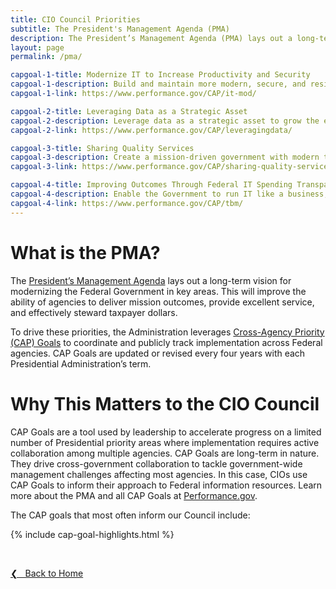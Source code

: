 ```yaml
---
title: CIO Council Priorities
subtitle: The President's Management Agenda (PMA)
description: The President’s Management Agenda (PMA) lays out a long-term vision for modernizing the Federal Government. It's one of the key ways our Council sets priorities.
layout: page
permalink: /pma/

capgoal-1-title: Modernize IT to Increase Productivity and Security
capgoal-1-description: Build and maintain more modern, secure, and resilient IT to enhance mission delivery and productivity – driving value by increasing efficiencies of Government IT.
capgoal-1-link: https://www.performance.gov/CAP/it-mod/

capgoal-2-title: Leveraging Data as a Strategic Asset
capgoal-2-description: Leverage data as a strategic asset to grow the economy, increase the effectiveness of the Federal Government, facilitate oversight, and promote transparency.
capgoal-2-link: https://www.performance.gov/CAP/leveragingdata/

capgoal-3-title: Sharing Quality Services
capgoal-3-description: Create a mission-driven government with modern technology and services that enable the workforce to better serve the American taxpayer.
capgoal-3-link: https://www.performance.gov/CAP/sharing-quality-services/

capgoal-4-title: Improving Outcomes Through Federal IT Spending Transparency
capgoal-4-description: Enable the Government to run IT like a business, drive innovation & business transformation, improve services to citizens, add cost transparency, and increase accountability.
capgoal-4-link: https://www.performance.gov/CAP/tbm/
---
```


# What is the PMA? #
The [President’s Management Agenda](https://www.performance.gov/pma/) lays out a long-term vision for modernizing the Federal Government in key areas. This will improve the ability of agencies to deliver mission outcomes, provide excellent service, and effectively steward taxpayer dollars.

To drive these priorities, the Administration leverages [Cross-Agency Priority (CAP) Goals](https://www.performance.gov/CAP/overview/) to coordinate and publicly track implementation across Federal agencies. CAP Goals are updated or revised every four years with each Presidential Administration’s term.

# Why This Matters to the CIO Council #
CAP Goals are a tool used by leadership to accelerate progress on a limited number of Presidential priority areas where implementation requires active collaboration among multiple agencies. CAP Goals are long-term in nature. They drive cross-government collaboration to tackle government-wide management challenges affecting most agencies. In this case, CIOs use CAP Goals to inform their approach to Federal information resources. Learn more about the PMA and all CAP Goals at [Performance.gov]( https://www.performance.gov/).

The CAP goals that most often inform our Council include:

  {% include cap-goal-highlights.html %}

&nbsp;

<a href="{{site.baseurl}}">&#10094; &nbsp; Back to Home</a><br>

<!---HIDDEN TEXT IN CASE WE NEED TO REVERT TO PLAIN TEXT FORMAT

### Modernize IT to Increase Productivity and Security ###

**Goal Statement**
The Executive Branch will build and maintain more modern, secure, and resilient information technology (IT) to enhance mission delivery and productivity – driving value by increasing efficiencies of Government IT spending while potentially reducing costs, increasing efficiencies, and enhancing citizen engagement and satisfaction with the services we provide.

[Learn more about the IT Modernization CAP Goal here.](https://www.performance.gov/CAP/it-mod/)

### Leveraging Data as a Strategic Asset ###

**Goal Statement**
Leverage data as a strategic asset to grow the economy, increase the effectiveness of the Federal Government, facilitate oversight, and promote transparency.

[Learn more about the Data, Accountability and Transparency CAP Goal here.](https://www.performance.gov/CAP/leveragingdata/)

### Sharing Quality Services ###

**Goal Statement**
To create a mission-driven government with modern technology and services that enable the workforce to better serve the American taxpayer.

[Learn more about Sharing Quality Goals CAP Goal here.](https://www.performance.gov/CAP/sharing-quality-services/)

### Improving Outcomes Through Federal IT Spending Transparency ###

**Goal Statement**
This goal will improve business, financial, and acquisition outcomes; enable Federal executives to make data-driven decisions and analyze trade-offs between cost, quality, and value of IT investments; reduce agency burden for reporting IT budget, spend, and performance data by automating the use of authoritative data sources; and enable IT benchmarking across Federal Government agencies and with other public and private sector organizations.

[Learn more about the Federal IT Spending Transparency CAP Goal here.](https://www.performance.gov/CAP/tbm/)
-->
